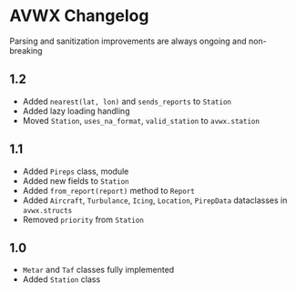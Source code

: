 # AVWX Changelog

Parsing and sanitization improvements are always ongoing and non-breaking

## 1.2

- Added `nearest(lat, lon)` and `sends_reports` to `Station`
- Added lazy loading handling
- Moved `Station`, `uses_na_format`, `valid_station` to `avwx.station`

## 1.1

- Added `Pireps` class, module
- Added new fields to `Station`
- Added `from_report(report)` method to `Report`
- Added `Aircraft`, `Turbulance`, `Icing`, `Location`, `PirepData` dataclasses in `avwx.structs`
- Removed `priority` from `Station`

## 1.0

- `Metar` and `Taf` classes fully implemented
- Added `Station` class
